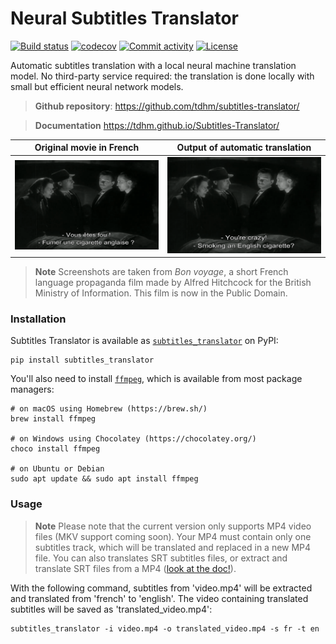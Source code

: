 # Neural Subtitles Translator

[![Build status](https://img.shields.io/github/actions/workflow/status/tdhm/subtitles-translator/main.yml?branch=main)](https://github.com/tdhm/subtitles-translator/actions/workflows/main.yml?query=branch%3Amain)
[![codecov](https://codecov.io/gh/tdhm/subtitles-translator/branch/main/graph/badge.svg)](https://codecov.io/gh/tdhm/subtitles-translator)
[![Commit activity](https://img.shields.io/github/commit-activity/m/tdhm/subtitles-translator)](https://img.shields.io/github/commit-activity/m/tdhm/subtitles-translator)
[![License](https://img.shields.io/github/license/tdhm/subtitles-translator)](https://img.shields.io/github/license/tdhm/subtitles-translator)

Automatic subtitles translation with a local neural machine translation model. No third-party service required: the translation is done locally with small but efficient neural network models.

> **Github repository**: <https://github.com/tdhm/subtitles-translator/>

> **Documentation** <https://tdhm.github.io/Subtitles-Translator/>

Original movie in French            |  Output of automatic translation
:-------------------------:|:-------------------------:
![](./docs/img/bon_voyage_fr.png)  |  ![](./docs/img/bon_voyage_en.png)

> **Note**
> Screenshots are taken from *Bon voyage*, a short French language propaganda film made by Alfred Hitchcock for the British Ministry of Information.
> This film is now in the Public Domain.

### Installation

Subtitles Translator is available as [`subtitles_translator`](https://pypi.org/project/subtitles-translator/) on PyPI:

```shell
pip install subtitles_translator
```

You'll also need to install [`ffmpeg`](https://ffmpeg.org/), which is available from most package managers:

```shell
# on macOS using Homebrew (https://brew.sh/)
brew install ffmpeg

# on Windows using Chocolatey (https://chocolatey.org/)
choco install ffmpeg

# on Ubuntu or Debian
sudo apt update && sudo apt install ffmpeg
```

### Usage

> **Note**
> Please note that the current version only supports MP4 video files (MKV support coming soon).
> Your MP4 must contain only one subtitles track, which will be translated and replaced in a new MP4 file.
> You can also translates SRT subtitles files, or extract and translate SRT files from a MP4 ([look at the doc!](https://tdhm.github.io/subtitles-translator/)).

With the following command, subtitles from 'video.mp4' will be extracted and translated from 'french' to 'english'. The video containing translated subtitles will be saved as 'translated_video.mp4':

```shell
subtitles_translator -i video.mp4 -o translated_video.mp4 -s fr -t en
```